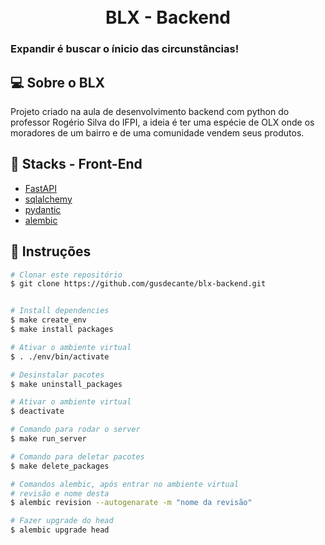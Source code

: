 <h1 align="center">
  <br>
  BLX - Backend
  <br>
  <h3>Expandir é buscar o ínicio das circunstâncias!</h3>
</h1>

## 💻 Sobre o BLX

Projeto criado na aula de desenvolvimento backend com python do professor Rogério Silva do IFPI, a ideia é ter uma espécie de OLX onde os moradores de um bairro e de uma comunidade vendem seus produtos.

## 🧪 Stacks - Front-End

- [FastAPI](http://fastapitutorial.com/)
- [sqlalchemy](https://docs.sqlalchemy.org)
- [pydantic](https://pydantic-docs.helpmanual.io/)
- [alembic](https://alembic.sqlalchemy.org/)

## 🚀 Instruções

```bash
# Clonar este repositório
$ git clone https://github.com/gusdecante/blx-backend.git


# Install dependencies
$ make create_env
$ make install packages

# Ativar o ambiente virtual
$ . ./env/bin/activate

# Desinstalar pacotes
$ make uninstall_packages

# Ativar o ambiente virtual
$ deactivate

# Comando para rodar o server
$ make run_server

# Comando para deletar pacotes
$ make delete_packages

# Comandos alembic, após entrar no ambiente virtual
# revisão e nome desta
$ alembic revision --autogenarate -m "nome da revisão"

# Fazer upgrade do head
$ alembic upgrade head

```
